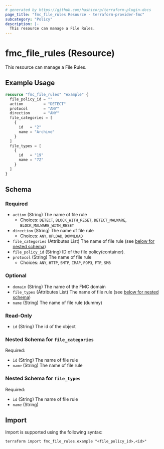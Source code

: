 ```yaml
---
# generated by https://github.com/hashicorp/terraform-plugin-docs
page_title: "fmc_file_rules Resource - terraform-provider-fmc"
subcategory: "Policy"
description: |-
  This resource can manage a File Rules.
---
```


# fmc_file_rules (Resource)

This resource can manage a File Rules.

## Example Usage

```terraform
resource "fmc_file_rules" "example" {
  file_policy_id = ""
  action         = "DETECT"
  protocol       = "ANY"
  direction      = "ANY"
  file_categories = [
    {
      id   = "2"
      name = "Archive"
    }
  ]
  file_types = [
    {
      id   = "19"
      name = "7Z"
    }
  ]
}
```

<!-- schema generated by tfplugindocs -->
## Schema

### Required

- `action` (String) The name of file rule
  - Choices: `DETECT`, `BLOCK_WITH_RESET`, `DETECT_MALWARE`, `BLOCK_MALWARE_WITH_RESET`
- `direction` (String) The name of file rule
  - Choices: `ANY`, `UPLOAD`, `DOWNLOAD`
- `file_categories` (Attributes List) The name of file rule (see [below for nested schema](#nestedatt--file_categories))
- `file_policy_id` (String) ID of the file policy(container).
- `protocol` (String) The name of file rule
  - Choices: `ANY`, `HTTP`, `SMTP`, `IMAP`, `POP3`, `FTP`, `SMB`

### Optional

- `domain` (String) The name of the FMC domain
- `file_types` (Attributes List) The name of file rule (see [below for nested schema](#nestedatt--file_types))
- `name` (String) The name of file rule (dummy)

### Read-Only

- `id` (String) The id of the object

<a id="nestedatt--file_categories"></a>
### Nested Schema for `file_categories`

Required:

- `id` (String) The name of file rule
- `name` (String) The name of file rule


<a id="nestedatt--file_types"></a>
### Nested Schema for `file_types`

Required:

- `id` (String) The name of file rule
- `name` (String)

## Import

Import is supported using the following syntax:

```shell
terraform import fmc_file_rules.example "<file_policy_id>,<id>"
```
